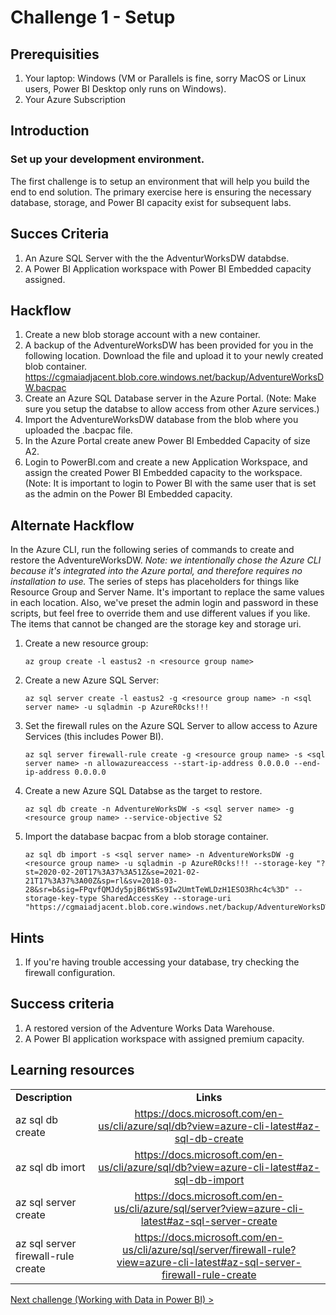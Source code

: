 # Challenge 1 - Setup

## Prerequisities

1. Your laptop: Windows (VM or Parallels is fine, sorry MacOS or Linux users, Power BI Desktop only runs on Windows).
1. Your Azure Subscription


## Introduction 

### Set up your development environment.

The first challenge is to setup an environment that will help you build the end to end solution.  The primary exercise here is ensuring the necessary database, storage, and Power BI capacity exist for subsequent labs.

## Succes Criteria
1. An Azure SQL Server with the the AdventurWorksDW databdse.
1. A Power BI Application workspace with Power BI Embedded capacity assigned.

## Hackflow

1. Create a new blob storage account with a new container. 
1. A backup of the AdventureWorksDW has been provided for you in the following location.  Download the file and upload it to your newly created blob container.  https://cgmaiadjacent.blob.core.windows.net/backup/AdventureWorksDW.bacpac  
1. Create an Azure SQL Database server in the Azure Portal.  (Note:  Make sure you setup the databse to allow access from other Azure services.)
1. Import the AdventureWorksDW database from the blob where you uploaded the .bacpac file.  
1.  In the Azure Portal create anew Power BI Embedded Capacity of size A2.  
1.  Login to PowerBI.com and create a new Application Workspace, and assign the created Power BI Embedded capacity to the workspace.  (Note:  It is important to login to Power BI with the same user that is set as the admin on the Power BI Embedded capacity.

## Alternate Hackflow

In the Azure CLI, run the following series of commands to create and restore the AdventureWorksDW.  <em>Note:  we intentionally chose the Azure CLI because it's integrated into the Azure portal, and therefore requires no installation to use.</em>  The series of steps has placeholders for things like Resource Group and Server Name.  It's important to replace the same values in each location.  Also, we've preset the admin login and password in these scripts, but feel free to override them and use different values if you like.   The items that cannot be changed are the storage key and storage uri.

1. Create a new resource group:
    ```
    az group create -l eastus2 -n <resource group name>
    ```
2. Create a new Azure SQL Server:
    ```
    az sql server create -l eastus2 -g <resource group name> -n <sql server name> -u sqladmin -p AzureR0cks!!!
    ```
3. Set the firewall rules on the Azure SQL Server to allow access to Azure Services (this includes Power BI).
    ```
    az sql server firewall-rule create -g <resource group name> -s <sql server name> -n allowazureaccess --start-ip-address 0.0.0.0 --end-ip-address 0.0.0.0
    ```
4. Create a new Azure SQL Databse as the target to restore.
    ```
    az sql db create -n AdventureWorksDW -s <sql server name> -g <resource group name> --service-objective S2
    ```
5. Import the database bacpac from a blob storage container.

    ```
    az sql db import -s <sql server name> -n AdventureWorksDW -g <resource group name> -u sqladmin -p AzureR0cks!!! --storage-key "?st=2020-02-20T17%3A37%3A51Z&se=2021-02-21T17%3A37%3A00Z&sp=rl&sv=2018-03-28&sr=b&sig=FPqvfQMJdy5pjB6tWSs9Iw2UmtTeWLDzH1ESO3Rhc4c%3D" --storage-key-type SharedAccessKey --storage-uri "https://cgmaiadjacent.blob.core.windows.net/backup/AdventureWorksDW.bacpac"

    ```

## Hints

1. If you're having trouble accessing your database, try checking the firewall configuration.

## Success criteria

1.  A restored version of the Adventure Works Data Warehouse.
1.  A Power BI application workspace with assigned premium capacity.

## Learning resources

|                                            |                                                                                                                                                       |
| ------------------------------------------ | :---------------------------------------------------------------------------------------------------------------------------------------------------: |
| **Description**                            |                                                                       **Links**                                                                       |
| az sql db create  | <https://docs.microsoft.com/en-us/cli/azure/sql/db?view=azure-cli-latest#az-sql-db-create> |
| az sql db imort   | <https://docs.microsoft.com/en-us/cli/azure/sql/db?view=azure-cli-latest#az-sql-db-import> |
| az sql server create  | <https://docs.microsoft.com/en-us/cli/azure/sql/server?view=azure-cli-latest#az-sql-server-create> |
| az sql server firewall-rule create  | <https://docs.microsoft.com/en-us/cli/azure/sql/server/firewall-rule?view=azure-cli-latest#az-sql-server-firewall-rule-create> |

[Next challenge (Working with Data in Power BI) >](./02-Dataflows.md)
